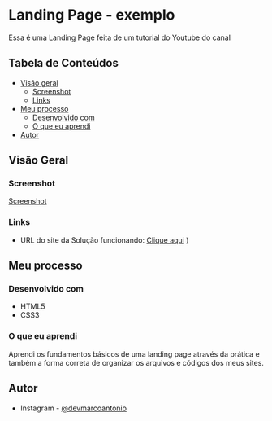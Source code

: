 # Landing Page - exemplo

Essa é uma Landing Page feita de um tutorial do Youtube do canal

## Tabela de Conteúdos

- [Visão geral](#Overview)
  - [Screenshot](#screenshot)
  - [Links](#links)
- [Meu processo](#my-process)
  - [Desenvolvido com](#built-with)
  - [O que eu aprendi](#what-i-learned)
- [Autor](#author)

## Visão Geral

### Screenshot

[Screenshot](https://github.com/MarcoAntonioMatos/desafio_qr_code/blob/main/images/marcoantoniomatos.github.io_desafio_qr_code_.png)

### Links

- URL do site da Solução funcionando: [Clique aqui](https://marcoantoniomatos.github.io/landing-page/)
)
## Meu processo

### Desenvolvido com

- HTML5 
- CSS3 



### O que eu aprendi

Aprendi os fundamentos básicos de uma landing page através da prática e também a forma correta de organizar os arquivos e códigos dos meus sites.


## Autor
- Instagram - [@devmarcoantonio](https://www.instagram.com/marco148antonio/)
 
